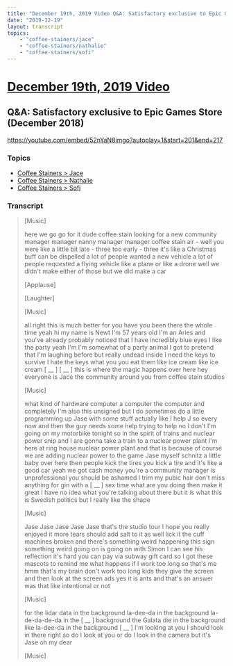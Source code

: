 ```yaml
---
title: "December 19th, 2019 Video Q&A: Satisfactory exclusive to Epic Games Store (December 2018)"
date: "2019-12-19"
layout: transcript
topics:
    - "coffee-stainers/jace"
    - "coffee-stainers/nathalie"
    - "coffee-stainers/sofi"
---
```

# [December 19th, 2019 Video](../2019-12-19.md)
## Q&A: Satisfactory exclusive to Epic Games Store (December 2018)
https://youtube.com/embed/52nYaN8imgo?autoplay=1&start=201&end=217

### Topics
* [Coffee Stainers > Jace](../topics/coffee-stainers/jace.md)
* [Coffee Stainers > Nathalie](../topics/coffee-stainers/nathalie.md)
* [Coffee Stainers > Sofi](../topics/coffee-stainers/sofi.md)

### Transcript

> [Music]
>
> here we go go for it dude coffee stain looking for a new community manager manager nanny manager manager coffee stain air - well you were like a little bit late - three too early - three it's like a Christmas buff can be dispelled a lot of people wanted a new vehicle a lot of people requested a flying vehicle like a plane or like a drone well we didn't make either of those but we did make a car
>
> [Applause]
>
> [Laughter]
>
> [Music]
>
> all right this is much better for you have you been there the whole time yeah hi my name is Newt I'm 57 years old I'm an Aries and you've already probably noticed that I have incredibly blue eyes I like the party yeah I'm I'm somewhat of a party animal I got to pretend that I'm laughing before but really undead inside I need the keys to survive I hate the keys what you you eat them like ice cream like ice cream [ __ ] [ __ ] this is where the magic happens over here hey everyone is Jace the community around you from coffee stain studios
>
> [Music]
>
> what kind of hardware computer a computer the computer and completely I'm also this unsigned but I do sometimes do a little programming up Jase with some stuff actually like I help J so every now and then the guy needs some help trying to help no I don't I'm going on my motorbike tonight so in the spirit of trains and nuclear power snip and I are gonna take a train to a nuclear power plant I'm here at ring house nuclear power plant and that is because of course we are adding nuclear power to the game Jase myself schnitz a little baby over here then people kick the tires you kick a tire and it's like a good car yeah we got cash money you're a community manager is unprofessional you should be ashamed I trim my pubic hair don't miss anything for gin with a [ __ ] sex time what are you doing then make it great I have no idea what you're talking about there but it is what this is Swedish politics but I really like the shape
>
> [Music]
>
> Jase Jase Jase Jase Jase that's the studio tour I hope you really enjoyed it more tears should add salt to it as well lick it the cuff machines broken and there's something weird happening this sign something weird going on is going on with Simon I can see his reflection it's hard you can pay via subway gift card so I got these mascots to remind me what happens if I work too long so that's me hmm that's my brain don't work too long kids they give the screen and then look at the screen ads yes it is ants and that's an answer was that like intentional or not
>
> [Music]
>
> for the lidar data in the background la-dee-da in the background la-de-da-de-da in the [ __ ] background the Galata die in the background like la-dee-da in the background [ __ ] I'm looking at you I should look in there right so do I look at you or do I look in the camera but it's Jase oh my dear
>
> [Music]
